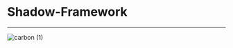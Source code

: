 # Shadow-Framework

---------------------------------
![carbon (1)](https://user-images.githubusercontent.com/79593710/114266147-54001800-99fd-11eb-97d3-f3fa813b772e.png)

